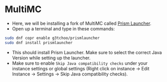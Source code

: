 # MultiMC

- Here, we will be installing a fork of MultiMC called [Prism Launcher](https://prismlauncher.org).
- Open up a terminal and type in these commands:
```bash
sudo dnf copr enable g3tchoo/prismlauncher
sudo dnf install prismlauncher
```
- This should install Prism Launcher. Make sure to select the correct Java Version while setting up the launcher.
- Make sure to enable `Skip Java compatibility checks` under your instance settings or global settings (Right click on instance -> Edit Instance -> Settings -> Skip Java compatibility checks).
